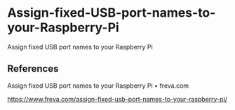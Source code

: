 # Assign-fixed-USB-port-names-to-your-Raspberry-Pi
Assign fixed USB port names to your Raspberry Pi


## References

Assign fixed USB port names to your Raspberry Pi • freva.com

https://www.freva.com/assign-fixed-usb-port-names-to-your-raspberry-pi/
